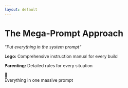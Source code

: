 ```yaml
---
layout: default
---
```


# The Mega-Prompt Approach
*"Put everything in the system prompt"*

**Lego:** Comprehensive instruction manual for every build

**Parenting:** Detailed rules for every situation

<div class="text-center mt-8">
📄
<div class="text-sm text-gray-600 mt-2">Everything in one massive prompt</div>
</div>

<!--
The mega-prompt approach made perfect sense for early LLMs. Like giving a new Lego builder a comprehensive instruction manual, or writing detailed household rules for young children.

When LLMs needed explicit guidance for every scenario, packing everything into a massive system prompt - coding standards, architecture principles, deployment processes - was the logical solution.

**When it worked well:** Early LLMs that needed detailed instructions
**Current considerations:** Can cause information overload with mature LLMs, but still valuable for specific, well-defined scenarios
-->
